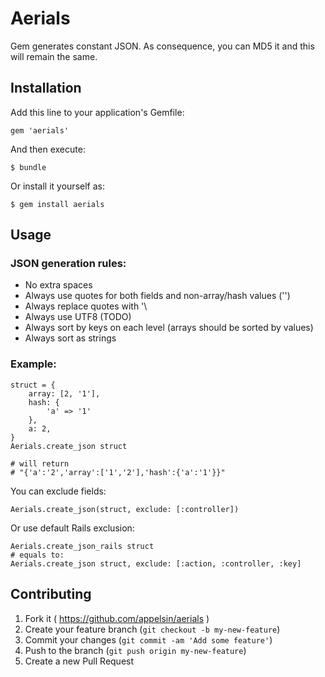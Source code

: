 # Aerials

Gem generates constant JSON. As consequence, you can MD5 it and this will remain the same.

## Installation

Add this line to your application's Gemfile:

    gem 'aerials'

And then execute:

    $ bundle

Or install it yourself as:

    $ gem install aerials

## Usage

### JSON generation rules:
- No extra spaces
- Always use quotes for both fields and non-array/hash values ('')
- Always replace quotes with '\
- Always use UTF8 (TODO)
- Always sort by keys on each level (arrays should be sorted by values)
- Always sort as strings

### Example:

    struct = {
        array: [2, '1'],
        hash: {
            'a' => '1'
        },
        a: 2,
    }
    Aerials.create_json struct
    
    # will return
    # "{'a':'2','array':['1','2'],'hash':{'a':'1'}}"
    
You can exclude fields:

    Aerials.create_json(struct, exclude: [:controller])
    
Or use default Rails exclusion:
    
    Aerials.create_json_rails struct
    # equals to:
    Aerials.create_json struct, exclude: [:action, :controller, :key]

## Contributing

1. Fork it ( https://github.com/appelsin/aerials )
2. Create your feature branch (`git checkout -b my-new-feature`)
3. Commit your changes (`git commit -am 'Add some feature'`)
4. Push to the branch (`git push origin my-new-feature`)
5. Create a new Pull Request
